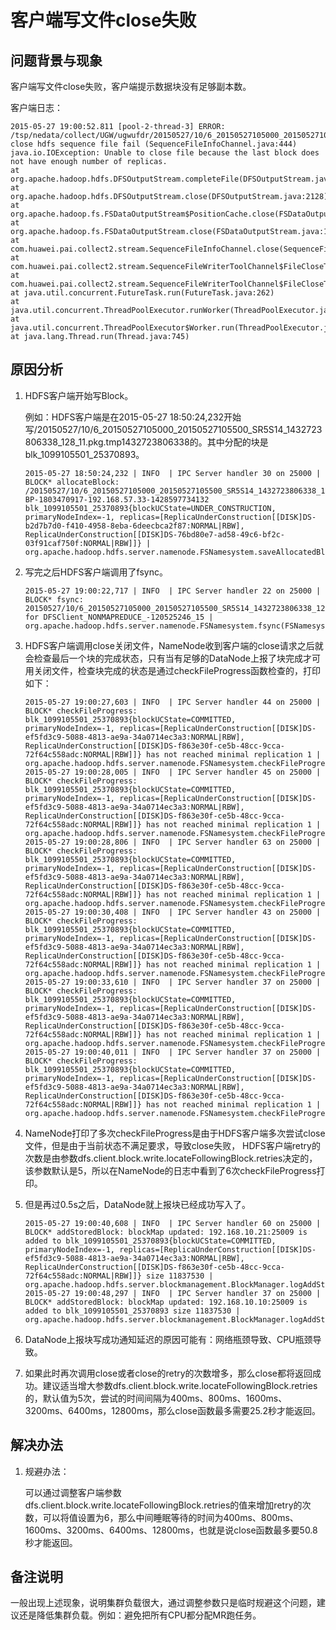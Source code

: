 # 客户端写文件close失败<a name="ZH-CN_TOPIC_0181713162"></a>

## 问题背景与现象<a name="zh-cn_topic_0167276038_sd90676c0ec6d4f35884c312c769390c4"></a>

客户端写文件close失败，客户端提示数据块没有足够副本数。

客户端日志：

```
2015-05-27 19:00:52.811 [pool-2-thread-3] ERROR: /tsp/nedata/collect/UGW/ugwufdr/20150527/10/6_20150527105000_20150527105500_SR5S14_1432723806338_128_11.pkg.tmp1432723806338 close hdfs sequence file fail (SequenceFileInfoChannel.java:444)
java.io.IOException: Unable to close file because the last block does not have enough number of replicas.
at org.apache.hadoop.hdfs.DFSOutputStream.completeFile(DFSOutputStream.java:2160)
at org.apache.hadoop.hdfs.DFSOutputStream.close(DFSOutputStream.java:2128)
at org.apache.hadoop.fs.FSDataOutputStream$PositionCache.close(FSDataOutputStream.java:70)
at org.apache.hadoop.fs.FSDataOutputStream.close(FSDataOutputStream.java:103)
at com.huawei.pai.collect2.stream.SequenceFileInfoChannel.close(SequenceFileInfoChannel.java:433)
at com.huawei.pai.collect2.stream.SequenceFileWriterToolChannel$FileCloseTask.call(SequenceFileWriterToolChannel.java:804)
at com.huawei.pai.collect2.stream.SequenceFileWriterToolChannel$FileCloseTask.call(SequenceFileWriterToolChannel.java:792)
at java.util.concurrent.FutureTask.run(FutureTask.java:262)
at java.util.concurrent.ThreadPoolExecutor.runWorker(ThreadPoolExecutor.java:1145)
at java.util.concurrent.ThreadPoolExecutor$Worker.run(ThreadPoolExecutor.java:615)
at java.lang.Thread.run(Thread.java:745)
```

## 原因分析<a name="zh-cn_topic_0167276038_s003d893d7fc948339359bb0358df0f84"></a>

1.  HDFS客户端开始写Block。

    例如：HDFS客户端是在2015-05-27 18:50:24,232开始写/20150527/10/6\_20150527105000\_20150527105500\_SR5S14\_1432723806338\_128\_11.pkg.tmp1432723806338的。其中分配的块是blk\_1099105501\_25370893。

    ```
    2015-05-27 18:50:24,232 | INFO  | IPC Server handler 30 on 25000 | BLOCK* allocateBlock: /20150527/10/6_20150527105000_20150527105500_SR5S14_1432723806338_128_11.pkg.tmp1432723806338. BP-1803470917-192.168.57.33-1428597734132 blk_1099105501_25370893{blockUCState=UNDER_CONSTRUCTION, primaryNodeIndex=-1, replicas=[ReplicaUnderConstruction[[DISK]DS-b2d7b7d0-f410-4958-8eba-6deecbca2f87:NORMAL|RBW], ReplicaUnderConstruction[[DISK]DS-76bd80e7-ad58-49c6-bf2c-03f91caf750f:NORMAL|RBW]]} | org.apache.hadoop.hdfs.server.namenode.FSNamesystem.saveAllocatedBlock(FSNamesystem.java:3166)
    ```

2.  写完之后HDFS客户端调用了fsync。

    ```
    2015-05-27 19:00:22,717 | INFO  | IPC Server handler 22 on 25000 | BLOCK* fsync: 20150527/10/6_20150527105000_20150527105500_SR5S14_1432723806338_128_11.pkg.tmp1432723806338 for DFSClient_NONMAPREDUCE_-120525246_15 | org.apache.hadoop.hdfs.server.namenode.FSNamesystem.fsync(FSNamesystem.java:3805)
    ```

3.  HDFS客户端调用close关闭文件，NameNode收到客户端的close请求之后就会检查最后一个块的完成状态，只有当有足够的DataNode上报了块完成才可用关闭文件，检查块完成的状态是通过checkFileProgress函数检查的，打印如下：

    ```
    2015-05-27 19:00:27,603 | INFO  | IPC Server handler 44 on 25000 | BLOCK* checkFileProgress: blk_1099105501_25370893{blockUCState=COMMITTED, primaryNodeIndex=-1, replicas=[ReplicaUnderConstruction[[DISK]DS-ef5fd3c9-5088-4813-ae9a-34a0714ec3a3:NORMAL|RBW], ReplicaUnderConstruction[[DISK]DS-f863e30f-ce5b-48cc-9cca-72f64c558adc:NORMAL|RBW]]} has not reached minimal replication 1 | org.apache.hadoop.hdfs.server.namenode.FSNamesystem.checkFileProgress(FSNamesystem.java:3197)
    2015-05-27 19:00:28,005 | INFO  | IPC Server handler 45 on 25000 | BLOCK* checkFileProgress: blk_1099105501_25370893{blockUCState=COMMITTED, primaryNodeIndex=-1, replicas=[ReplicaUnderConstruction[[DISK]DS-ef5fd3c9-5088-4813-ae9a-34a0714ec3a3:NORMAL|RBW], ReplicaUnderConstruction[[DISK]DS-f863e30f-ce5b-48cc-9cca-72f64c558adc:NORMAL|RBW]]} has not reached minimal replication 1 | org.apache.hadoop.hdfs.server.namenode.FSNamesystem.checkFileProgress(FSNamesystem.java:3197)
    2015-05-27 19:00:28,806 | INFO  | IPC Server handler 63 on 25000 | BLOCK* checkFileProgress: blk_1099105501_25370893{blockUCState=COMMITTED, primaryNodeIndex=-1, replicas=[ReplicaUnderConstruction[[DISK]DS-ef5fd3c9-5088-4813-ae9a-34a0714ec3a3:NORMAL|RBW], ReplicaUnderConstruction[[DISK]DS-f863e30f-ce5b-48cc-9cca-72f64c558adc:NORMAL|RBW]]} has not reached minimal replication 1 | org.apache.hadoop.hdfs.server.namenode.FSNamesystem.checkFileProgress(FSNamesystem.java:3197)
    2015-05-27 19:00:30,408 | INFO  | IPC Server handler 43 on 25000 | BLOCK* checkFileProgress: blk_1099105501_25370893{blockUCState=COMMITTED, primaryNodeIndex=-1, replicas=[ReplicaUnderConstruction[[DISK]DS-ef5fd3c9-5088-4813-ae9a-34a0714ec3a3:NORMAL|RBW], ReplicaUnderConstruction[[DISK]DS-f863e30f-ce5b-48cc-9cca-72f64c558adc:NORMAL|RBW]]} has not reached minimal replication 1 | org.apache.hadoop.hdfs.server.namenode.FSNamesystem.checkFileProgress(FSNamesystem.java:3197)
    2015-05-27 19:00:33,610 | INFO  | IPC Server handler 37 on 25000 | BLOCK* checkFileProgress: blk_1099105501_25370893{blockUCState=COMMITTED, primaryNodeIndex=-1, replicas=[ReplicaUnderConstruction[[DISK]DS-ef5fd3c9-5088-4813-ae9a-34a0714ec3a3:NORMAL|RBW], ReplicaUnderConstruction[[DISK]DS-f863e30f-ce5b-48cc-9cca-72f64c558adc:NORMAL|RBW]]} has not reached minimal replication 1 | org.apache.hadoop.hdfs.server.namenode.FSNamesystem.checkFileProgress(FSNamesystem.java:3197)
    2015-05-27 19:00:40,011 | INFO  | IPC Server handler 37 on 25000 | BLOCK* checkFileProgress: blk_1099105501_25370893{blockUCState=COMMITTED, primaryNodeIndex=-1, replicas=[ReplicaUnderConstruction[[DISK]DS-ef5fd3c9-5088-4813-ae9a-34a0714ec3a3:NORMAL|RBW], ReplicaUnderConstruction[[DISK]DS-f863e30f-ce5b-48cc-9cca-72f64c558adc:NORMAL|RBW]]} has not reached minimal replication 1 | org.apache.hadoop.hdfs.server.namenode.FSNamesystem.checkFileProgress(FSNamesystem.java:3197)
    ```

4.  NameNode打印了多次checkFileProgress是由于HDFS客户端多次尝试close文件，但是由于当前状态不满足要求，导致close失败， HDFS客户端retry的次数是由参数dfs.client.block.write.locateFollowingBlock.retries决定的，该参数默认是5，所以在NameNode的日志中看到了6次checkFileProgress打印。
5.  但是再过0.5s之后，DataNode就上报块已经成功写入了。

    ```
    2015-05-27 19:00:40,608 | INFO  | IPC Server handler 60 on 25000 | BLOCK* addStoredBlock: blockMap updated: 192.168.10.21:25009 is added to blk_1099105501_25370893{blockUCState=COMMITTED, primaryNodeIndex=-1, replicas=[ReplicaUnderConstruction[[DISK]DS-ef5fd3c9-5088-4813-ae9a-34a0714ec3a3:NORMAL|RBW], ReplicaUnderConstruction[[DISK]DS-f863e30f-ce5b-48cc-9cca-72f64c558adc:NORMAL|RBW]]} size 11837530 | org.apache.hadoop.hdfs.server.blockmanagement.BlockManager.logAddStoredBlock(BlockManager.java:2393)
    2015-05-27 19:00:48,297 | INFO  | IPC Server handler 37 on 25000 | BLOCK* addStoredBlock: blockMap updated: 192.168.10.10:25009 is added to blk_1099105501_25370893 size 11837530 | org.apache.hadoop.hdfs.server.blockmanagement.BlockManager.logAddStoredBlock(BlockManager.java:2393)
    ```

6.  DataNode上报块写成功通知延迟的原因可能有：网络瓶颈导致、CPU瓶颈导致。
7.  如果此时再次调用close或者close的retry的次数增多，那么close都将返回成功。建议适当增大参数dfs.client.block.write.locateFollowingBlock.retries的，默认值为5次，尝试的时间间隔为400ms、800ms、1600ms、3200ms、6400ms，12800ms，那么close函数最多需要25.2秒才能返回。

## 解决办法<a name="zh-cn_topic_0167276038_s9443cea47d1b4038b41bc68b70401408"></a>

1.  规避办法：

    可以通过调整客户端参数dfs.client.block.write.locateFollowingBlock.retries的值来增加retry的次数，可以将值设置为6，那么中间睡眠等待的时间为400ms、800ms、1600ms、3200ms、6400ms、12800ms，也就是说close函数最多要50.8秒才能返回。


## 备注说明<a name="zh-cn_topic_0167276038_s43ddab449746409b8f87f125b94792f8"></a>

一般出现上述现象，说明集群负载很大，通过调整参数只是临时规避这个问题，建议还是降低集群负载。例如：避免把所有CPU都分配MR跑任务。

